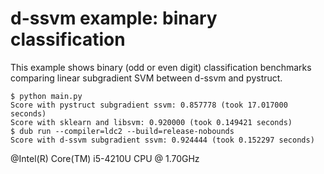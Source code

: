 # d-ssvm example: binary classification

This example shows binary (odd or even digit) classification benchmarks comparing linear subgradient SVM between d-ssvm and pystruct.

```
$ python main.py
Score with pystruct subgradient ssvm: 0.857778 (took 17.017000 seconds)
Score with sklearn and libsvm: 0.920000 (took 0.149421 seconds)
$ dub run --compiler=ldc2 --build=release-nobounds
Score with d-ssvm subgradient ssvm: 0.924444 (took 0.152297 seconds)
```

@Intel(R) Core(TM) i5-4210U CPU @ 1.70GHz
